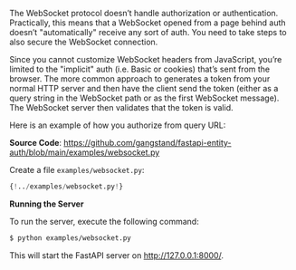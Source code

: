 The WebSocket protocol doesn’t handle authorization or authentication. Practically, this means that a WebSocket opened from a page behind auth doesn’t "automatically" receive any sort of auth. You need to take steps to also secure the WebSocket connection.

Since you cannot customize WebSocket headers from JavaScript, you’re limited to the "implicit" auth (i.e. Basic or cookies) that’s sent from the browser. The more common approach to generates a token from your normal HTTP server and then have the client send the token (either as a query string in the WebSocket path or as the first WebSocket message). The WebSocket server then validates that the token is valid.

Here is an example of how you authorize from query URL:

**Source Code**: <a href="https://github.com/gangstand/fastapi-entity-auth/blob/main/examples/websocket.py" target="_blank">https://github.com/gangstand/fastapi-entity-auth/blob/main/examples/websocket.py</a>

Create a file `examples/websocket.py`:

```python
{!../examples/websocket.py!}
```

**Running the Server**

To run the server, execute the following command:
```bash
$ python examples/websocket.py
```
This will start the FastAPI server on http://127.0.0.1:8000/.